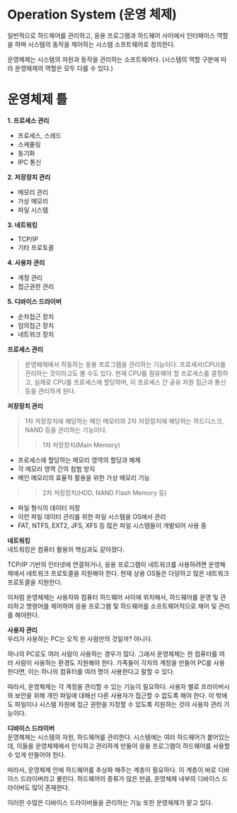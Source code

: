# Operation System (운영 체제)

일반적으로 하드웨어를 관리하고, 응용 프로그램과 하드웨어 사이에서 인터페이스 역할을 하며 시스템의 동작을 제어하는 시스템 소프트웨어로 정의한다.

운영체제는 시스템의 자원과 동작을 관리하는 소프트웨어다. (시스템의 역할 구분에 따라 운영체제의 역할은 모두 다를 수 있다.)


# 운영체제 틀

**1. 프로세스 관리**   
+ 프로세스, 스레드   
+ 스케줄링   
+ 동기화   
+ IPC 통신   

**2. 저장장치 관리**   
+ 메모리 관리   
+ 가상 메모리   
+ 파일 시스템   

**3. 네트워킹**   
+ TCP/IP   
+ 기타 프로토콜   

**4. 사용자 관리**   
+ 계정 관리   
+ 접근권한 관리   

**5. 디바이스 드라이버**   
+ 순차접근 장치   
+ 임의접근 장치   
+ 네트워크 장치   


**프로세스 관리**

> 운영체제에서 작동하는 응용 프로그램을 관리하는 기능이다.
> 프로세서(CPU)를 관리하는 것이라고도 볼 수도 있다. 현재 CPU를 점유해야 할 프로세스를 결정하고, 실제로 CPU를 프로세스에 할당하며, 이 프로세스 간 공유 자원 접근과 통신 등을 관리하게 된다.


**저장장치 관리**   
> 1차 저장장치에 해당하는 메인 메모리와 2차 저장장치에 해당하는 하드디스크, NAND 등을 관리하는 기능이다.   
>> 1차 저장장치(Main Memory)   
+ 프로세스에 할당하는 메모리 영역의 할당과 해제   
+ 각 메모리 영역 간의 침범 방지   
+ 메인 메모리의 효율적 활용을 위한 가상 메모리 기능   
>> 2차 저장장치(HDD, NAND Flash Memory 등)   
+ 파일 형식의 데이터 저장   
+ 이런 파일 데이터 관리를 위한 파일 시스템을 OS에서 관리   
+ FAT, NTFS, EXT2, JFS, XFS 등 많은 파일 시스템들이 개발되어 사용 중   


**네트워킹**   
네트워킹은 컴퓨터 활용의 핵심과도 같아졌다.

TCP/IP 기반의 인터넷에 연결하거나, 응용 프로그램이 네트워크를 사용하려면 운영체제에서 네트워크 프로토콜을 지원해야 한다. 현재 상용 OS들은 다양하고 많은 네트워크 프로토콜을 지원한다.

이처럼 운영체제는 사용자와 컴퓨터 하드웨어 사이에 위치해서, 하드웨어를 운영 및 관리하고 명령어를 제어하여 응용 프로그램 및 하드웨어를 소프트웨어적으로 제어 및 관리를 해야한다.


**사용자 관리**   
우리가 사용하는 PC는 오직 한 사람만의 것일까? 아니다.

하나의 PC로도 여러 사람이 사용하는 경우가 많다. 그래서 운영체제는 한 컴퓨터를 여러 사람이 사용하는 환경도 지원해야 한다. 가족들이 각자의 계정을 만들어 PC를 사용한다면, 이는 하나의 컴퓨터를 여러 명이 사용한다고 말할 수 있다.

따라서, 운영체제는 각 계정을 관리할 수 있는 기능이 필요하다. 사용자 별로 프라이버시와 보안을 위해 개인 파일에 대해선 다른 사용자가 접근할 수 없도록 해야 한다. 이 밖에도 파일이나 시스템 자원에 접근 권한을 지정할 수 있도록 지원하는 것이 사용자 관리 기능이다.


**디바이스 드라이버**   
운영체제는 시스템의 자원, 하드웨어를 관리한다. 시스템에는 여러 하드웨어가 붙어있는데, 이들을 운영체제에서 인식하고 관리하게 만들어 응용 프로그램이 하드웨어를 사용할 수 있게 만들어야 한다.

따라서, 운영체제 안에 하드웨어를 추상화 해주는 계층이 필요하다. 이 계층이 바로 디바이스 드라이버라고 불린다. 하드웨어의 종류가 많은 만큼, 운영체제 내부의 디바이스 드라이버도 많이 존재한다.

이러한 수많은 디바이스 드라이버들을 관리하는 기능 또한 운영체제가 맡고 있다.

